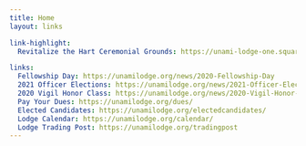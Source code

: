 ```yaml
---
title: Home
layout: links

link-highlight:
  Revitalize the Hart Ceremonial Grounds: https://unami-lodge-one.square.site/product/revitalize-the-hart-ceremonial-grounds/217?cs=true

links:
  Fellowship Day: https://unamilodge.org/news/2020-Fellowship-Day
  2021 Officer Elections: https://unamilodge.org/news/2021-Officer-Elections
  2020 Vigil Honor Class: https://unamilodge.org/news/2020-Vigil-Honor-Class
  Pay Your Dues: https://unamilodge.org/dues/
  Elected Candidates: https://unamilodge.org/electedcandidates/
  Lodge Calendar: https://unamilodge.org/calendar/
  Lodge Trading Post: https://unamilodge.org/tradingpost
---
```

